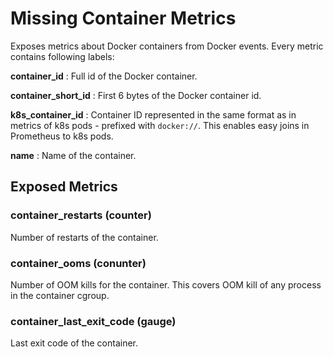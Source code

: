 # Missing Container Metrics

Exposes metrics about Docker containers from Docker events.
Every metric contains following labels:

**container_id**
: Full id of the Docker container.

**container_short_id**
: First 6 bytes of the Docker container id.

**k8s_container_id**
: Container ID represented in the same format as in metrics of k8s pods - prefixed with `docker://`. This enables easy joins in Prometheus to k8s pods.

**name**
: Name of the container.


## Exposed Metrics

### container_restarts (counter)
Number of restarts of the container. 

### container_ooms (conunter)
Number of OOM kills for the container. This covers OOM kill of any process in the container cgroup.

### container_last_exit_code (gauge)
Last exit code of the container.
